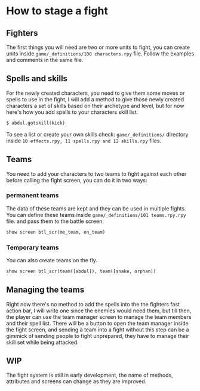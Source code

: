 # How to stage a fight


## Fighters
The first things you will need are two or more units to fight, you can create units inside `game/_definitions/100 characters.rpy` file. Follow the examples and comments in the same file.

## Spells and skills
For the newly created characters, you need to give them some moves or spells to use in the fight, I will add a method to give those newly created characters a set of skills based on their archetype and level, but for now here's how you add spells to your characters skill list.
```python
$ abdul.gotskill(kick)
```
To see a list or create your own skills check: `game/_definitions/` directory inside `10 effects.rpy, 11 spells.rpy and 12 skills.rpy` files.

## Teams
You need to add your characters to two teams to fight against each other before calling the fight screen, you can do it in two ways:
### permanent teams
The data of these teams are kept and they can be used in multiple fights. You can define these teams inside `game/_definitions/101 teams.rpy.rpy` file. and pass them to the battle screen.
```python
show screen btl_scr(me_team, en_team)
```
### Temporary teams
You can also create teams on the fly.
```python
show screen btl_scr(team([abdul]), team([snake, orphan])
```

## Managing the teams
Right now there's no method to add the spells into the the fighters fast action bar, I will write one since the enemies would need them, but till then, the player can use the team manager screen to manage the team members and their spell list. There will be a button to open the team manager inside the fight screen, and sending a team into a fight without this step can be a gimmick of sending people to fight unprepared, they have to manage their skill set while being attacked.

## WIP
The fight system is still in early development, the name of methods, attributes and screens can change as they are improved.



